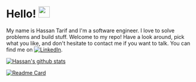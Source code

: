 # Hello! <img src="https://raw.githubusercontent.com/MartinHeinz/MartinHeinz/master/wave.gif" width="30px">

My name is Hassan Tarif and I'm a software engineer. I love to solve problems and build stuff. Welcome to my repo! Have a look around, pick what you like, and don't hesitate to contact me if you want to talk. You can find me on   [![LinkedIn][1.2]][1].


<!-- Icons -->

[1.2]: https://raw.githubusercontent.com/MartinHeinz/MartinHeinz/master/linkedin-3-16.png (LinkedIn icon without padding)

<!-- Links to social media accounts -->
[1]: https://www.linkedin.com/in/hassan-tarif/


[![Hassan's github stats](https://github-personal-readme-stats.vercel.app/api?username=hassantarif1&show_icons=true&theme=radical)](https://github.com/anuraghazra/github-readme-stats)

[![Readme Card](https://github-readme-stats.vercel.app/api/pin/?username=hassantarif1&repo=https://github.com/hassantarif1/ArtShare)](https://github.com/anuraghazra/github-readme-stats)
